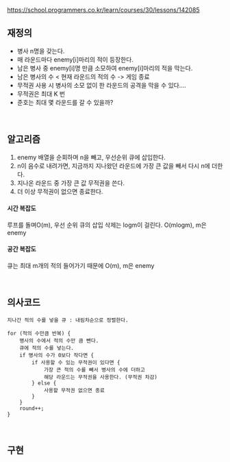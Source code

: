 https://school.programmers.co.kr/learn/courses/30/lessons/142085



## 재정의
- 병사 n명을 갖는다.
- 매 라운드마다 enemy[i]마리의 적이 등장한다.
- 남은 병사 중 enemy[i]명 만큼 소모하여 enemy[i]마리의 적을 막는다.
- 남은 병사의 수 < 현재 라운드의 적의 수  -> 게임 종료
- 무적권 사용 시 병사의 소모 없이 한 라운드의 공격을 막을 수 있다....
- 무적권은 최대 K 번
- 준호는 최대 몇 라운드를 갈 수 있을까?


<br>

## 알고리즘
1. enemy 배열을 순회하며 n을 빼고, 우선순위 큐에 삽입한다.
2. n이 음수로 내려가면, 지금까지 지나왔던 라운드에 가장 큰 값을 빼서 다시 n에 더한다.
3. 지나온 라운드 중 가장 큰 값 무적권을 쓴다.
4. 더 이상 무적권이 없으면 종료한다.





#### 시간 복잡도 
루프를 돌며O(m), 우선 순위 큐의 삽입 삭제는 logm이 걸린다. O(mlogm), m은 enemy  


#### 공간 복잡도 
큐는 최대 m개의 적의 들어가기 때문에 O(m), m은 enemy



<br>

## 의사코드
```
지나간 적의 수를 넣을 큐 : 내림차순으로 정렬한다.

for (적의 수만큼 반복) {
    병사의 수에서 적의 수만 큼 뺀다.
    큐에 적의 수를 넣는다.
    if 병사의 수가 0보다 작다면 {
        if 사용할 수 있는 무적권이 있다면 {
            가장 큰 적의 수를 빼서 병사의 수에 더하고
            해당 라운드는 무적권을 사용한다. (무적권 차감)
        } else {
            사용할 무적권 없으면 종료
        } 
    }
    round++;
}
```


<br>

## 구현
